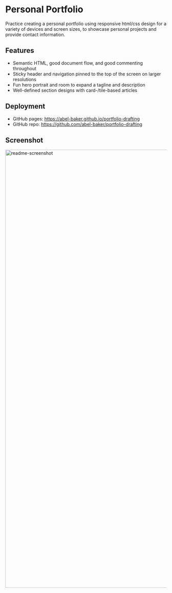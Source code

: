 # Personal Portfolio

Practice creating a personal portfolio using responsive html/css design for a variety of devices and screen sizes, to showcase personal projects and provide contact information.

## Features

* Semantic HTML, good document flow, and good commenting throughout
* Sticky header and navigation pinned to the top of the screen on larger resolutions
* Fun hero portrait and room to expand a tagline and description
* Well-defined section designs with card-/tile-based articles

## Deployment

* GitHub pages: https://abel-baker.github.io/portfolio-drafting
* GitHub repo: https://github.com/abel-baker/portfolio-drafting

## Screenshot

<img width="1368" alt="readme-screenshot" src="https://user-images.githubusercontent.com/2822827/156905506-e49abae6-1269-4f5c-b8a3-62b4fb885d2c.png">

